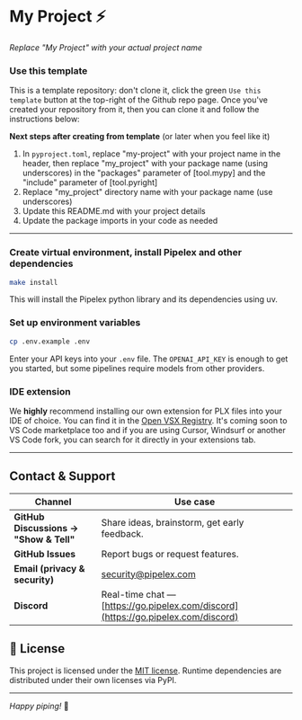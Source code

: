 # My Project ⚡️

*Replace "My Project" with your actual project name*

### Use this template

This is a template repository: don't clone it, click the green `Use this template` button at the top-right of the Github repo page.
Once you've created your repository from it, then you can clone it and follow the instructions below:

**Next steps after creating from template** (or later when you feel like it)
1. In `pyproject.toml`, replace "my-project" with your project name in the header, then replace "my_project" with your package name (using underscores) in the "packages" parameter of [tool.mypy] and the "include" parameter of [tool.pyright]
2. Replace "my_project" directory name with your package name (use underscores)
3. Update this README.md with your project details
4. Update the package imports in your code as needed

---

### Create virtual environment, install Pipelex and other dependencies

```bash
make install
```

This will install the Pipelex python library and its dependencies using uv.

### Set up environment variables

```bash
cp .env.example .env
```

Enter your API keys into your `.env` file. The `OPENAI_API_KEY` is enough to get you started, but some pipelines require models from other providers.


### IDE extension

We **highly** recommend installing our own extension for PLX files into your IDE of choice. You can find it in the [Open VSX Registry](https://open-vsx.org/extension/Pipelex/pipelex). It's coming soon to VS Code marketplace too and if you are using Cursor, Windsurf or another VS Code fork, you can search for it directly in your extensions tab.

---

## Contact & Support

| Channel                                | Use case                                                                  |
| -------------------------------------- | ------------------------------------------------------------------------- |
| **GitHub Discussions → "Show & Tell"** | Share ideas, brainstorm, get early feedback.                              |
| **GitHub Issues**                      | Report bugs or request features.                                          |
| **Email (privacy & security)**         | [security@pipelex.com](mailto:security@pipelex.com)                       |
| **Discord**                            | Real-time chat — [https://go.pipelex.com/discord](https://go.pipelex.com/discord) |


## 📝 License

This project is licensed under the [MIT license](LICENSE). Runtime dependencies are distributed under their own licenses via PyPI.

---

*Happy piping!* 🚀
